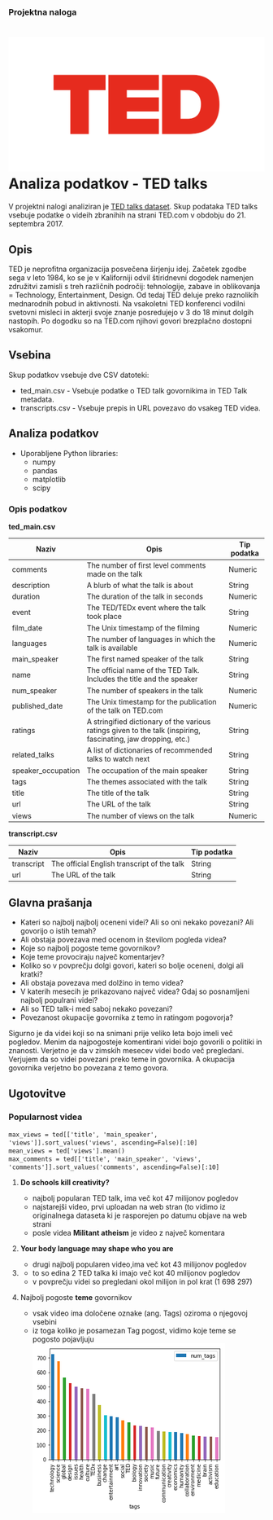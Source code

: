 ### Projektna naloga
![TED](TED.png)
Analiza podatkov - TED talks
======================
V projektni nalogi analiziran je [TED talks dataset](https://www.kaggle.com/rounakbanik/ted-talks/data). Skup podataka TED talks 
vsebuje podatke o videih zbranihih na strani TED.com v obdobju do 21. septembra 2017.

## Opis
TED je neprofitna organizacija posvečena širjenju idej. Začetek zgodbe sega v leto 1984, ko se je v Kaliforniji odvil štiridnevni 
dogodek namenjen združitvi zamisli s treh različnih področij: tehnologije, zabave in oblikovanja = Technology, Entertainment, Design. 
Od tedaj TED deluje preko raznolikih mednarodnih pobud in aktivnosti. Na vsakoletni TED konferenci vodilni svetovni misleci in akterji 
svoje znanje posredujejo v 3 do 18 minut dolgih nastopih. Po dogodku so na TED.com njihovi govori brezplačno dostopni vsakomur.

## Vsebina
Skup podatkov vsebuje dve CSV datoteki:
- ted_main.csv - Vsebuje podatke o TED talk govornikima in TED Talk metadata.
- transcripts.csv - Vsebuje prepis in URL povezavo do vsakeg TED videa.

## Analiza podatkov
- Uporabljene Python libraries:
  - numpy
  - pandas
  - matplotlib
  - scipy

### Opis podatkov
 **ted_main.csv**

Naziv|Opis|Tip podatka
---|---|---
comments|The number of first level comments made on the talk|Numeric
description|A blurb of what the talk is about|String
duration|The duration of the talk in seconds|Numeric
event|The TED/TEDx event where the talk took place|String
film_date|The Unix timestamp of the filming|Numeric
languages|The number of languages in which the talk is available|Numeric
main_speaker|The first named speaker of the talk|String
name|The official name of the TED Talk. Includes the title and the speaker|String
num_speaker|The number of speakers in the talk|Numeric
published_date|The Unix timestamp for the publication of the talk on TED.com|Numeric
ratings|A stringified dictionary of the various ratings given to the talk (inspiring, fascinating, jaw dropping, etc.)|String
related_talks|A list of dictionaries of recommended talks to watch next|String
speaker_occupation|The occupation of the main speaker|String
tags|The themes associated with the talk|String
title|The title of the talk|String
url|The URL of the talk|String
views|The number of views on the talk|Numeric

 **transcript.csv**
 
Naziv|Opis|Tip podatka
---|---|---
transcript|The official English transcript of the talk|String
url|The URL of the talk|String


## Glavna prašanja
- Kateri so najbolj najbolj oceneni videi? Ali so oni nekako povezani? Ali govorijo o istih temah?
- Ali obstaja povezava med ocenom in številom pogleda videa?
- Koje so najbolj pogoste teme govornikov?
- Koje teme provociraju največ komentarjev?
- Koliko so v povprečju dolgi govori, kateri so bolje oceneni, dolgi ali kratki?
- Ali obstaja povezava med dolžino in temo videa?
- V katerih mesecih je prikazovano največ videa? Gdaj so posnamljeni najbolj populrani videi?
- Ali so TED talk-i med saboj nekako povezani?
- Povezanost okupacije govornika z temo in ratingom pogovorja?

Sigurno je da videi koji so na snimani prije veliko leta bojo imeli več pogledov. Menim da najpogosteje komentirani videi bojo govorili o politiki in znanosti. Verjetno je da v zimskih mesecev videi bodo več pregledani. Verjujem da so videi povezani preko teme in govornika. A okupacija govornika verjetno bo povezana z temo govora.

## Ugotovitve

### Popularnost videa
```
max_views = ted[['title', 'main_speaker', 'views']].sort_values('views', ascending=False)[:10]
mean_views = ted['views'].mean()
max_comments = ted[['title', 'main_speaker', 'views', 'comments']].sort_values('comments', ascending=False)[:10]
```
1. **Do schools kill creativity?**
   - najbolj popularan TED talk, ima več kot 47 milijonov pogledov
   - najstarejši video, prvi uploadan na web stran (to vidimo iz originalnega dataseta ki je rasporejen po datumu objave na web strani 
   - posle videa **Militant atheism** je video z največ komentara
2. **Your body language may shape who you are**
   - drugi najbolj popularen video,ima več kot 43 milijonov pogledov
3.
   - to so edina 2 TED talka ki imajo več kot 40 milijonov pogledov
   - v povprečju videi so pregledani okol milijon in pol krat (1 698 297)


4. Najbolj pogoste **teme** govornikov
   - vsak video ima določene oznake (ang. Tags) oziroma o njegovoj vsebini
   - iz toga koliko je posamezan Tag pogost, vidimo koje teme se pogosto pojavljuju
   ![Tags](tags.png)
